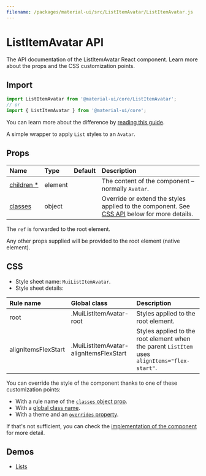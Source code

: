 ```yaml
---
filename: /packages/material-ui/src/ListItemAvatar/ListItemAvatar.js
---
```


<!--- This documentation is automatically generated, do not try to edit it. -->

# ListItemAvatar API

<p class="description">The API documentation of the ListItemAvatar React component. Learn more about the props and the CSS customization points.</p>

## Import

```js
import ListItemAvatar from '@material-ui/core/ListItemAvatar';
// or
import { ListItemAvatar } from '@material-ui/core';
```

You can learn more about the difference by [reading this guide](/guides/minimizing-bundle-size/).

A simple wrapper to apply `List` styles to an `Avatar`.

## Props

| Name | Type | Default | Description |
|:-----|:-----|:--------|:------------|
| <a class="anchor-link" id="props--children"></a><a href="#props--children" class="prop-name required">children&nbsp;*</a> | <span class="prop-type">element</span> |  | The content of the component – normally `Avatar`. |
| <a class="anchor-link" id="props--classes"></a><a href="#props--classes" class="prop-name">classes</a> | <span class="prop-type">object</span> |  | Override or extend the styles applied to the component. See [CSS API](#css) below for more details. |

The `ref` is forwarded to the root element.

Any other props supplied will be provided to the root element (native element).

## CSS

- Style sheet name: `MuiListItemAvatar`.
- Style sheet details:

| Rule name | Global class | Description |
|:-----|:-------------|:------------|
| <span class="prop-name">root</span> | <span class="prop-name">.MuiListItemAvatar-root</span> | Styles applied to the root element.
| <span class="prop-name">alignItemsFlexStart</span> | <span class="prop-name">.MuiListItemAvatar-alignItemsFlexStart</span> | Styles applied to the root element when the parent `ListItem` uses `alignItems="flex-start"`.

You can override the style of the component thanks to one of these customization points:

- With a rule name of the [`classes` object prop](/customization/components/#overriding-styles-with-classes).
- With a [global class name](/customization/components/#overriding-styles-with-global-class-names).
- With a theme and an [`overrides` property](/customization/globals/#css).

If that's not sufficient, you can check the [implementation of the component](https://github.com/mui-org/material-ui/blob/master/packages/material-ui/src/ListItemAvatar/ListItemAvatar.js) for more detail.

## Demos

- [Lists](/components/lists/)

